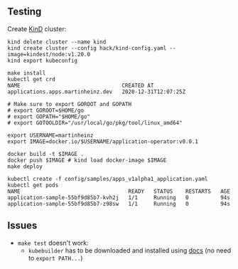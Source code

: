 ## Testing

Create [KinD](https://book.kubebuilder.io/reference/kind.html) cluster:

```shell
kind delete cluster --name kind
kind create cluster --config hack/kind-config.yaml --image=kindest/node:v1.20.0
kind export kubeconfig

make install
kubectl get crd
NAME                                CREATED AT
applications.apps.martinheinz.dev   2020-12-31T12:07:25Z

# Make sure to export GOROOT and GOPATH
# export GOROOT=$HOME/go
# export GOPATH="$HOME/go"
# export GOTOOLDIR="/usr/local/go/pkg/tool/linux_amd64"

export USERNAME=martinheinz
export IMAGE=docker.io/$USERNAME/application-operator:v0.0.1

docker build -t $IMAGE .
docker push $IMAGE # kind load docker-image $IMAGE
make deploy

kubectl create -f config/samples/apps_v1alpha1_application.yaml
kubectl get pods
NAME                                  READY   STATUS    RESTARTS   AGE
application-sample-55bf9d85b7-kvh2j   1/1     Running   0          94s
application-sample-55bf9d85b7-z98sw   1/1     Running   0          94s
```

## Issues

- `make test` doesn't work:
    - `kubebuilder` has to be downloaded and installed using [docs](https://book.kubebuilder.io/quick-start.html#installation) (no need to `export PATH...`)
    